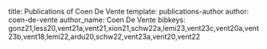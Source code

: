 title: Publications of Coen De Vente
template: publications-author
author: coen-de-vente
author_name: Coen De Vente
bibkeys: gonz21,less20,vent21a,vent21,xion21,schw22a,lemi23,vent23c,vent20a,vent23b,vent18,lemi22,ardu20,schw22,vent23a,vent20,vent22